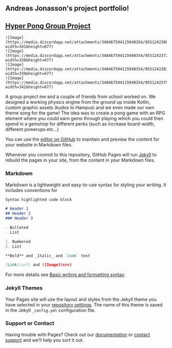 ## Andreas Jonasson's project portfolio!

## [Hyper Pong Group Project](https://github.com/LucaSalmi/HyperPongGruppB/)
```
![Image](https://media.discordapp.net/attachments/348467594115940354/955124238648508477/Startscreen.png?width=341&height=677)
![Image](https://media.discordapp.net/attachments/348467594115940354/955124237234995250/IngameScreen.png?width=339&height=677)
![Image](https://media.discordapp.net/attachments/348467594115940354/955124238388449280/LevelSelectScreenTwo.png?width=339&height=677)
![Image](https://media.discordapp.net/attachments/348467594115940354/955124237918695434/LevelSelectScreenOne.png?width=342&height=677)
```

A group project me and a couple of friends from school worked on. We designed a working physics engine from the ground up inside Kotlin, custom graphic assets (kudos to Hampus) and we even made our own theme song for the game! The idea was to create a pong game with an RPG element where you could earn 
gems through playing which you could then spend in a gemshop for different perks (such as increase board-width, different powerups etc...)



You can use the [editor on GitHub](https://github.com/officialskum/officialskum.github.io/edit/main/README.md) to maintain and preview the content for your website in Markdown files.

Whenever you commit to this repository, GitHub Pages will run [Jekyll](https://jekyllrb.com/) to rebuild the pages in your site, from the content in your Markdown files.

### Markdown

Markdown is a lightweight and easy-to-use syntax for styling your writing. It includes conventions for

```markdown
Syntax highlighted code block

# Header 1
## Header 2
### Header 3

- Bulleted
- List

1. Numbered
2. List

**Bold** and _Italic_ and `Code` text

[Link](url) and ![Image](src)
```

For more details see [Basic writing and formatting syntax](https://docs.github.com/en/github/writing-on-github/getting-started-with-writing-and-formatting-on-github/basic-writing-and-formatting-syntax).

### Jekyll Themes

Your Pages site will use the layout and styles from the Jekyll theme you have selected in your [repository settings](https://github.com/officialskum/officialskum.github.io/settings/pages). The name of this theme is saved in the Jekyll `_config.yml` configuration file.

### Support or Contact

Having trouble with Pages? Check out our [documentation](https://docs.github.com/categories/github-pages-basics/) or [contact support](https://support.github.com/contact) and we’ll help you sort it out.

